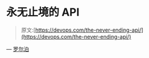 # 永无止境的 API

> 原文:[https://devops.com/the-never-ending-api/](https://devops.com/the-never-ending-api/)

— [罗尔泊](https://devops.com/author/breselman/)